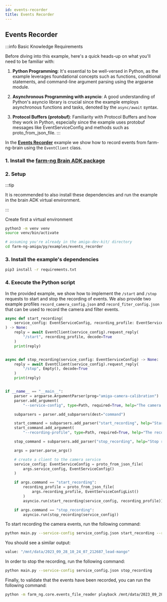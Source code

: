 ```yaml
---
id: events-recorder
title: Events Recorder
---
```


## Events Recorder

:::info Basic Knowledge Requirements

Before diving into this example, here's a quick heads-up on what you'll need to be familiar with:

1. **Python Programming**: It's essential to be well-versed in Python, as the example leverages foundational
concepts such as functions, conditional statements, and command-line argument parsing using the
argparse module.

2. **Asynchronous Programming with asyncio**: A good understanding of Python's asyncio library is
crucial since the example employs asynchronous functions and tasks, denoted by the `async/await` syntax.

3. **Protocol Buffers (protobuf)**: Familiarity with Protocol Buffers and how they work in Python,
especially since the example uses protobuf messages like EventServiceConfig and methods such as proto_from_json_file.
:::

In the [**Events Recorder**](https://github.com/farm-ng/farm-ng-amiga/blob/main-v2/py/examples/event_recorder/main.py)
example we show how to record events from farm-ng-brain using
the `EventClient` class.

### 1. Install the [farm-ng Brain ADK package](/docs/brain/brain-install)

### 2. Setup

:::tip

It is recommended to also install these dependencies and run the
example in the brain ADK virtual environment.

:::

Create first a virtual environment

```bash
python3 -m venv venv
source venv/bin/activate
```

```bash
# assuming you're already in the amiga-dev-kit/ directory
cd farm-ng-amiga/py/examples/events_recorder
```

### 3. Install the example's dependencies

```bash
pip3 install -r requirements.txt
```

### 4. Execute the Python script

In the provided example, we show how to implement the `/start` and `/stop`
requests to start and stop the recording of events. We also provide two example profiles
`record_camera_config.json` and `record_fiter_config.json` that can be used to record the
camera and filter events.

```python
async def start_recording(
    service_config: EventServiceConfig, recording_profile: EventServiceConfigList
) -> None:
    reply = await EventClient(service_config).request_reply(
        "/start", recording_profile, decode=True
    )
    print(reply)


async def stop_recording(service_config: EventServiceConfig) -> None:
    reply = await EventClient(service_config).request_reply(
        "/stop", Empty(), decode=True
    )
    print(reply)


if __name__ == "__main__":
    parser = argparse.ArgumentParser(prog="amiga-camera-calibration")
    parser.add_argument(
        "--service-config", type=Path, required=True, help="The camera config.")

    subparsers = parser.add_subparsers(dest="command")

    start_command = subparsers.add_parser("start_recording", help="Start recording.")
    start_command.add_argument(
        "--recording-profile", type=Path, required=True, help="The recording profile.")

    stop_command = subparsers.add_parser("stop_recording", help="Stop recording.")

    args = parser.parse_args()

    # create a client to the camera service
    service_config: EventServiceConfig = proto_from_json_file(
        args.service_config, EventServiceConfig()
    )

    if args.command == "start_recording":
        recording_profile = proto_from_json_file(
            args.recording_profile, EventServiceConfigList()
        )
        asyncio.run(start_recording(service_config, recording_profile))

    if args.command == "stop_recording":
        asyncio.run(stop_recording(service_config))
```

To start recording the camera events, run the following command:

```bash
python main.py --service-config service_config.json start_recording --recording-profile record_camera_config.json
```

You should see a similar output:

```bash
value: "/mnt/data/2023_09_28_10_24_07_212687_lead-mango"
```

In order to stop the recording, run the following command:

```bash
python main.py --service-config service_config.json stop_recording
```

Finally, to validate that the events have been recorded, you can run the following command:

```bash
python -m farm_ng.core.events_file_reader playback /mnt/data/2023_09_28_10_24_07_212687_lead-mango.0000.bin
```
